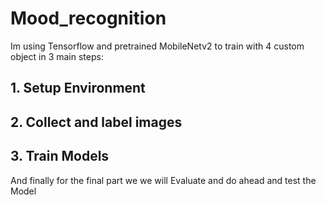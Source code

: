 # Mood_recognition
Im using Tensorflow and pretrained MobileNetv2 to train with 4 custom object in 3 main steps:
## 1. Setup Environment
## 2. Collect and label images
## 3. Train Models

And finally for the final part we we will Evaluate and do ahead and test the Model



